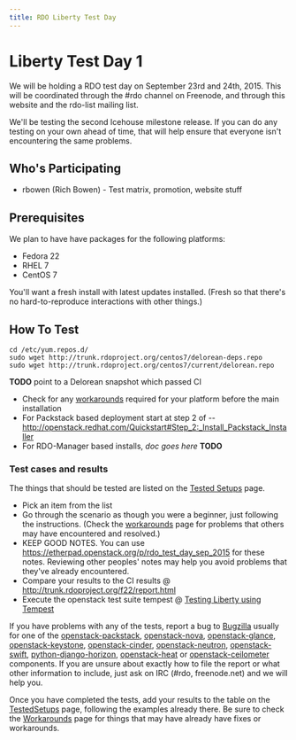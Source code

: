 ```yaml
---
title: RDO Liberty Test Day
---
```


# Liberty Test Day 1

We will be holding a RDO test day on September 23rd and 24th, 2015. 
This will be coordinated through the #rdo channel on Freenode, and 
through this website and the rdo-list mailing list.

We'll be testing the second Icehouse milestone release. If you can do
any testing on your own ahead of time, that will help ensure that 
everyone isn't encountering the same problems.

##  Who's Participating

 * rbowen (Rich Bowen) - Test matrix, promotion, website stuff

## Prerequisites

We plan to have have packages for the following platforms:

* Fedora 22
* RHEL 7
* CentOS 7

You'll want a fresh install with latest updates installed. 
(Fresh so that there's no hard-to-reproduce interactions with other things.)

## How To Test

    cd /etc/yum.repos.d/
    sudo wget http://trunk.rdoproject.org/centos7/delorean-deps.repo
    sudo wget http://trunk.rdoproject.org/centos7/current/delorean.repo

**TODO** point to a Delorean snapshot which passed CI

* Check for any [workarounds](/testday/workarounds-liberty-01) required for your platform before the main installation
* For Packstack based deployment start at step 2 of -- http://openstack.redhat.com/Quickstart#Step_2:_Install_Packstack_Installer
* For RDO-Manager based installs, *doc goes here* **TODO**

### Test cases and results

The things that should be tested are listed on the [Tested Setups](/testday/testedsetups-liberty-01) page.

* Pick an item from the list
* Go through the scenario as though you were a beginner, just following the instructions. (Check the [workarounds](/testday/workarounds-liberty-01) page for problems that others may have encountered and resolved.)
* KEEP GOOD NOTES. You can use https://etherpad.openstack.org/p/rdo_test_day_sep_2015 for these notes. Reviewing other peoples' notes may help you avoid problems that they've already encountered.
* Compare your results to the CI results @ http://trunk.rdoproject.org/f22/report.html
* Execute the openstack test suite tempest @ [Testing Liberty using Tempest](/uncategorized/testing-liberty-using-tempest/)

If you have problems with any of the tests, report a bug to [Bugzilla](https://bugzilla.redhat.com) usually for one of the 
[openstack-packstack](https://bugzilla.redhat.com/enter_bug.cgi?product=RDO&component=openstack-packstack), 
[openstack-nova](https://bugzilla.redhat.com/enter_bug.cgi?product=RDO&component=openstack-nova), [openstack-glance](https://bugzilla.redhat.com/enter_bug.cgi?product=RDO&component=openstack-glance), [openstack-keystone](https://bugzilla.redhat.com/enter_bug.cgi?product=RDO&component=openstack-keystone), [openstack-cinder](https://bugzilla.redhat.com/enter_bug.cgi?product=RDO&component=openstack-cinder),
[openstack-neutron](https://bugzilla.redhat.com/enter_bug.cgi?product=RDO&component=openstack-neutron), [openstack-swift](https://bugzilla.redhat.com/enter_bug.cgi?product=RDO&component=openstack-swift),  [python-django-horizon](https://bugzilla.redhat.com/enter_bug.cgi?product=RDO&component=python-django-horizon), [openstack-heat](https://bugzilla.redhat.com/enter_bug.cgi?product=RDO&component=openstack-heat) or [openstack-ceilometer](https://bugzilla.redhat.com/enter_bug.cgi?product=RDO&component=openstack-ceilometer) components. If you are unsure about exactly how to file the report or what other information to include, just ask on IRC (#rdo, freenode.net)  and we will help you.

Once you have completed the tests, add your results to the table on the [TestedSetups](/testday/testedsetups-liberty-01) page, following the examples already there. Be sure to check the [Workarounds](/testday/workarounds-2015-01) page for things that may have already have fixes or workarounds.

